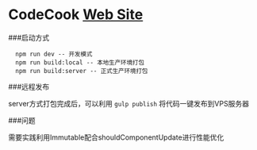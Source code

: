 # CodeCook [Web Site](http://www.tangsj.com)

###启动方式

```
  npm run dev -- 开发模式
  npm run build:local -- 本地生产环境打包
  npm run build:server -- 正式生产环境打包
```

###远程发布

server方式打包完成后，可以利用 `gulp publish` 将代码一键发布到VPS服务器

###问题

需要实践利用Immutable配合shouldComponentUpdate进行性能优化
